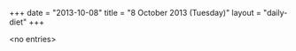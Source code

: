 +++
date = "2013-10-08"
title = "8 October 2013 (Tuesday)"
layout = "daily-diet"
+++

<p>&lt;no entries&gt;</p>